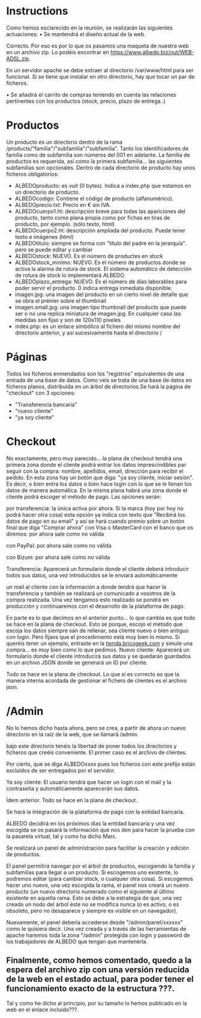 # Instructions

Como hemos esclarecido en la reunión, se realizarán las siguientes actuaciones:
•	Se mantendrá el diseño actual de la web.

Correcto. Por eso es por lo que os pasamos una maqueta de nuestra web en un archivo zip. Lo podéis encontrar en 
https://www.albedo.biz/out/WEB-ADSL.zip.

En un servidor apache se debe extraer al directorio /var/www/html para ser funcional. Si se tiene que instalar en otro directorio, 
hay que tocar un par de ficheros. 

•	Se añadirá el carrito de compras teniendo en cuenta las relaciones pertinentes con los productos (stock, precio, plazo de entrega..)


# Productos
Un producto es un directorio dentro de la rama /products/"familia"/"subfamilia"/"subfamilia". Tanto los identificadores de familia como 
de subfamilia son números del 001 en adelante. La familia de productos es requerida, así como la primera subfamilia... las siguientes subfamilias son opcionales. Dentro de cada directorio de producto hay unos ficheros obligatorios:

- ALBEDOproducto: es vuit (0 bytes). Indica a index.php que estamos en un directorio de producto.
- ALBEDOcodigo: Contiene el código de producto (alfanumérico).
- ALBEDOprecio.txt: Precio en € sin IVA.
- ALBEDOcuerpo1.ht: descripción breve para todas las apariciones del producto, tanto como plana propia como por fichas en tiras de producto,
    por ejemplo. (sólo texto, html)
- ALBEDOcuerpo2.ht: descripción ampliada del producto. Puede tener texto e imágenes (html)
- ALBEDOtitulo: siempre se forma con "título del padre en la jerarquía". pero se puede editar y cambiar
- ALBEDOstock: NUEVO. Es el número de productes en stock
- ALBEDOstock_minimo: NUEVO. Es el número de productos donde se activa la alarma de rotura de stock. El sistema automático de detección de 
    rotura de stock lo implementará ALBEDO.
- ALBEDOplazo_entrega: NUEVO. Es el número de días laborables para poder servir el producto. 0 indica entrega inmediata disponible.
- imagen.jpg: una imagen del producto en un cierto nivel de detalle que se obra el prémer sobre el thumbnail
- imagen.small.jpg: una imagen tipo thumbnail del producto que puede ser o no una replica miniatura de imagen.jpg. En cualquier caso las 
    medidas son fijas y son de 120x110 pixeles
- index.php: es un enlace simbólico al fichero del mismo nombre del directorio anterior, y así sucesivamente hasta el directorio /


# Páginas
Todos los ficheros enmendados son los "registros" equivalentes de una entrada de una base de datos. Como veis se trata de una base de datos 
en ficheros planos, distribuida en un árbol de directorios.Se hará la página de "checkout" con 3 opciones: 
- "Transferencia bancaria" 
- "nuevo cliente" 
- "ya soy cliente"


# Checkout
No exactamente, pero muy parecido... la plana de checkout tendrá una primera zona donde el cliente podrá entrar los datos imprescindibles par 
seguir con la compra: nombre, apellidos, email, dirección para recibir el pedido. En esta zona hay un botón que diga: "ya soy cliente, iniciar 
sesión". Es decir, o bien entra los datos o bien hace login con lo que se le llenan los datos de manera automática. En la misma plana habrá una 
zona donde el cliente podrá escoger el método de pago. Las opciones serán:

por transferencia: la única activa por ahora. Si la marca (hoy por hoy no podrá hacer otra cosa) esta opción ya indica con texto que "Recibirá 
los datos de pago en su email" y así se hará cuando premio sobre un botón final que diga "Comprar ahora" con Visa o MasterCard con el banco 
que os diremos: por ahora sale como no válida

con PayPal: por ahora sale como no válida

con Bizum: por ahora sale como no válida

Transferencia: Aparecerá un formulario donde el cliente deberá introducir todos sus datos, una vez introducidos se le enviará automáticamente 

un mail al cliente con la información a donde tendrá que hacer la transferencia y también se realizará un comunicado a vosotros de la compra 
realizada. Una vez tengamos esto realizado se pondrá en producción y continuaremos con el desarrollo de la plataforma de pago.

En parte es lo que decimos en el anterior punto... lo que cambia es que todo se hace en la plana de checkout. Esto se porque, escojo el método que 
escoja los datos siempre sán de rellenar, sea cliente nuevo o bien antiguo con login. Pero fijaos que el procedimiento está muy bien lo mismo. Si 
queréis tener un ejemplo, entraste en la [tienda.bricogeek.com](https://tienda.bricogeek.com/resumen-pedido) y simule una compra... es muy bien como lo que pedimos.
Nuevo cliente: Aparecerá un formulario donde el cliente introducirá sus datos y se quedarán guardados en un archivo JSON donde se 
generará un ID por cliente.

Todo se hace en la plana de checkout. Lo que sí es correcto es que la manera interna acordada de gestionar el fichero de clientes 
es el archivo json. 


# /Admin
No lo hemos dicho hasta ahora, pero se crea, a partir de ahora un nuevo directorio en la raíz de la web, que se llamará /admin. 

bajo este directorio tenéis la libertad de poner todos los directorios y ficheros que creéis conveniente. El primer caso es el archivo de clientes. 

Por cierto, que se diga ALBEDOxxxx pues los ficheros con este prefijo están excluidos de ser entregados por el servidor.

Ya soy cliente: El usuario tendrá que hacer un login con el mail y la contraseña y automáticamente aparecerán sus datos.

Ídem anterior. Todo se hace en la plana de checkout. 

Se hará la integración de la plataforma de pago con la entidad bancaria.

ALBEDO decidirá en los próximos días la entidad bancaria y una vez escogida se os pasará la información que nos den para hacer la prueba 
con la pasarela virtual, tal y como ha dicho Marc.

Se realizará un panel de administración para facilitar la creación y edición de productos.


El panel permitirá navegar por el árbol de productos, escogiendo la familia y subfamilias para llegar a un producto. Si escogemos uno 
existente, lo podremos editar (para cambiar stock, o cualquier otra cosa). Si escogemos hacer uno nuevo, una vez escogida la rama, el panel nos 
creará un nuevo producto (un nuevo directorio numerado como el siguiente al último existente en aquella rama. Esto se debe a la estrategia de que, 
una vez creado un nodo del árbol éste no se modifica nunca (o es activo, o es obsoleto, pero no desaparece y siempre es visible en un navegador).

Nuevamente, el panel debería accederse desde "/admin/panel/xxxxxx" como le quisiera decir. Una vez creada y a través de las herramientas de apache 
haremos toda la zona "/admin" protegida con login y password de los trabajadores de ALBEDO que tengan que mantenerla.


## Finalmente, como hemos comentado, quedo a la espera del archivo zip con una versión reducida de la web en el estado actual, para poder tener el funcionamiento exacto de la estructura ???.

Tal y como he dicho al principio, por su tamaño lo hemos publicado en la web en el enlace incluido???.
